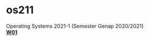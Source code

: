 # os211
Operating Systems 2021-1 (Semester Genap 2020/2021)
<br>
<b>[W01](https://bimabr.github.io/os211/W01/)</b>
